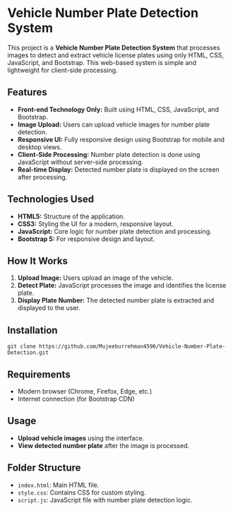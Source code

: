 # Vehicle Number Plate Detection System

This project is a **Vehicle Number Plate Detection System** that processes images to detect and extract vehicle license plates using only HTML, CSS, JavaScript, and Bootstrap. This web-based system is simple and lightweight for client-side processing.

## Features
- **Front-end Technology Only:** Built using HTML, CSS, JavaScript, and Bootstrap.
- **Image Upload:** Users can upload vehicle images for number plate detection.
- **Responsive UI:** Fully responsive design using Bootstrap for mobile and desktop views.
- **Client-Side Processing:** Number plate detection is done using JavaScript without server-side processing.
- **Real-time Display:** Detected number plate is displayed on the screen after processing.

## Technologies Used
- **HTML5:** Structure of the application.
- **CSS3:** Styling the UI for a modern, responsive layout.
- **JavaScript:** Core logic for number plate detection and processing.
- **Bootstrap 5:** For responsive design and layout.

## How It Works
1. **Upload Image:** Users upload an image of the vehicle.
2. **Detect Plate:** JavaScript processes the image and identifies the license plate.
3. **Display Plate Number:** The detected number plate is extracted and displayed to the user.

## Installation

    git clone https://github.com/Mujeeburrehman4596/Vehicle-Number-Plate-Detection.git


## Requirements
- Modern browser (Chrome, Firefox, Edge, etc.)
- Internet connection (for Bootstrap CDN)

## Usage
- **Upload vehicle images** using the interface.
- **View detected number plate** after the image is processed.

## Folder Structure
- `index.html`: Main HTML file.
- `style.css`: Contains CSS for custom styling.
- `script.js`: JavaScript file with number plate detection logic.


